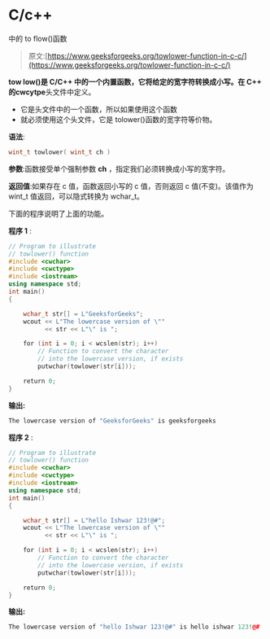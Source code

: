 # C/c++

中的 to flow()函数

> 原文:[https://www.geeksforgeeks.org/towlower-function-in-c-c/](https://www.geeksforgeeks.org/towlower-function-in-c-c/)

**tow low()**是 C/C++ 中的一个内置函数，它将给定的宽字符转换成小写。在 C++ 的**cwcytpe**头文件中定义。

*   它是头文件<cwctype>中的一个函数，所以如果使用这个函数</cwctype>
*   就必须使用这个头文件，它是 tolower()函数的宽字符等价物。

**语法**:

```cpp
wint_t towlower( wint_t ch )
```

**参数**:函数接受单个强制参数 **ch** ，指定我们必须转换成小写的宽字符。

**返回值**:如果存在 c 值，函数返回小写的 c 值，否则返回 c 值(不变)。该值作为 wint_t 值返回，可以隐式转换为 wchar_t。

下面的程序说明了上面的功能。

**程序 1** :

```cpp
// Program to illustrate
// towlower() function
#include <cwchar>
#include <cwctype>
#include <iostream>
using namespace std;
int main()
{

    wchar_t str[] = L"GeeksforGeeks";
    wcout << L"The lowercase version of \""
          << str << L"\" is ";

    for (int i = 0; i < wcslen(str); i++)
        // Function to convert the character
        // into the lowercase version, if exists
        putwchar(towlower(str[i]));

    return 0;
}
```

**输出:**

```cpp
The lowercase version of "GeeksforGeeks" is geeksforgeeks

```

**程序 2** :

```cpp
// Program to illustrate
// towlower() function
#include <cwchar>
#include <cwctype>
#include <iostream>
using namespace std;
int main()
{

    wchar_t str[] = L"hello Ishwar 123!@#";
    wcout << L"The lowercase version of \""
          << str << L"\" is ";

    for (int i = 0; i < wcslen(str); i++)
        // Function to convert the character
        // into the lowercase version, if exists
        putwchar(towlower(str[i]));

    return 0;
}
```

**输出:**

```cpp
The lowercase version of "hello Ishwar 123!@#" is hello ishwar 123!@#

```